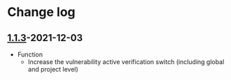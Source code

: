 # Change log

## [1.1.3](https://github.com/HXSecurity/dongtai-core/releases/tag/v1.1.3)-2021-12-03

* Function
   * Increase the vulnerability active verification switch (including global and project level)
